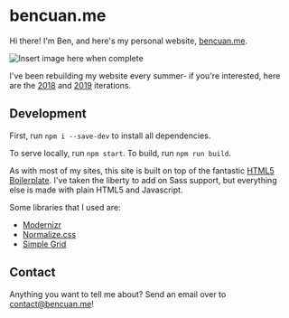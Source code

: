 # bencuan.me

Hi there! I'm Ben, and here's my personal website, [bencuan.me](https://bencuan.me).

![Insert image here when complete]()

I've been rebuilding my website every summer- if you're interested, here are the [2018](https://bencuan.me/2018) and [2019](https://bencuan.me/2019) iterations.

## Development

First, run `npm i --save-dev` to install all dependencies.

To serve locally, run `npm start`. To build, run `npm run build`.

As with most of my sites, this site is built on top of the fantastic [HTML5 Boilerplate](https://html5boilerplate.com/). I've taken the liberty to add on Sass support, but everything else is made with plain HTML5 and Javascript.

Some libraries that I used are:
 - [Modernizr](https://modernizr.com/)
 - [Normalize.css](https://necolas.github.io/normalize.css/)
 - [Simple Grid](https://simplegrid.io)

## Contact

Anything you want to tell me about? Send an email over to [contact@bencuan.me](mailto:contact@bencuan.me)!
